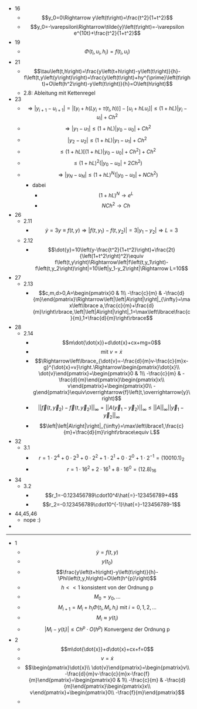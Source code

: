 - 16
	- $$y_0=0\Rightarrow y\left(t\right)=\frac{t^2}{1+t^2}$$
	- $$y_0=-\varepsilon\Rightarrow\tilde{y}\left(t\right)=-\varepsilon e^{10t}+\frac{t^2}{1+t^2}$$
- 19
	- $$\Phi\left(t_{i},u_{i},h_{i}\right)=f\left(t_{i},u_{i}\right)$$
- 21
	- $$\tau\left(t,h\right)=\frac{y\left(t+h\right)-y\left(t\right)}{h}-f\left(t,y\left(y\right)\right)=\frac{y\left(t\right)+hy^{\prime}\left(t\right)+O\left(h^2\right)-y\left(t\right)}{h}=O\left(h\right)$$
	- 2.8: Ableitung mit Kettenregel
- 23
	- $$\Rightarrow\left|y_{i+1}-u_{i+1}\right|=\left|\left\lbrack y_{i}+h\left(Ly_{i}+\tau\left(t_{i},h\right)\right)\right\rbrack-\left\lbrack u_{i}+hLu_{i}\right\rbrack\right|\leq\left(1+hL\right)\left|y_{i}-u_{i}\right|+Ch^2$$
	- $$\Rightarrow\left|y_1-u_1\right|\leq\left(1+hL\right)\left|y_0-u_0\right|+Ch^2$$
	- $$\left|y_2-u_2\right|\leq\left(1+hL\right)\left|y_1-u_1\right|+Ch^2$$
	- $$\leq\left(1+hL\right)\left\lbrack\left(1+hL\right)\left|y_0-u_0\right|+Ch^2\right\rbrack+Ch^2$$
	- $$\leq\left(1+hL\right)^2\left(\left|y_0-u_0\right|+2Ch^2\right)$$
	- $$\Rightarrow\left|y_{N}-u_{N}\right|\leq\left(1+hL\right)^{N}\left(\left|y_0-u_0\right|+NCh^2\right)$$
		- dabei
			- $$\left(1+hL\right)^{N}\rightarrow e^{L}$$
			- $$NCh^2\rightarrow Ch$$
- 26
	- 2.11
		- $$\dot{y}=3y\equiv f\left(t,y\right)\Rightarrow\left|f\left(t,y_1\right)-f\left(t,y_2\right)\right|=3\left|y_1-y_2\right|\Rightarrow L=3$$
	- 2.12
		- $$\dot{y}=10\left(y-\frac{t^2}{1+t^2}\right)+\frac{2t}{\left(1+t^2\right)^2}\equiv f\left(t,y\right)\Rightarrow\left|f\left(t,y_1\right)-f\left(t,y_2\right)\right|=10\left|y_1-y_2\right|\Rightarrow L=10$$
- 27
	- 2.13
		- $$c,m,d>0,A=\begin{pmatrix}0 & 1\\ -\frac{c}{m} & -\frac{d}{m}\end{pmatrix}\Rightarrow\left|\left|A\right|\right|_{\infty}=\max\left\lbrace a,\frac{c}{m}+\frac{d}{m}\right\rbrace,\left|\left|A\right|\right|_1=\max\left\lbrace\frac{c}{m},1+\frac{d}{m}\right\rbrace$$
- 28
	- 2.14
		- $$m\dot{\dot{x}}+d\dot{x}+cx+mg=0$$
		- $$\text{mit }v=\dot{x}$$
		- $$\Rightarrow\left\lbrace_{\dot{v}=-\frac{d}{m}v-\frac{c}{m}x-g}^{\dot{x}=v}\right.\Rightarrow\begin{pmatrix}\dot{x}\\ \dot{v}\end{pmatrix}=\begin{pmatrix}0 & 1\\ -\frac{c}{m} & -\frac{d}{m}\end{pmatrix}\begin{pmatrix}x\\ v\end{pmatrix}+\begin{pmatrix}0\\ -g\end{pmatrix}\equiv\overrightarrow{f}\left(t,\overrightarrow{y}\right)$$
		- $$\left|\left|\overrightarrow{f}\left(t,\overrightarrow{y}_2\right)-\overrightarrow{f}\left(t,\overrightarrow{y}_2\right)\right|\right|_{\infty}=\left|\left|A\left(\overrightarrow{y}_1-\overrightarrow{y}_2\right)\right|\right|_{\infty}\leq\left|\left|A\right|\right|_{\infty}\left|\left|\overrightarrow{y}_1-\overrightarrow{y}_2\right|\right|_{\infty}$$
		- $$\left|\left|A\right|\right|_{\infty}=\max\left\lbrace1,\frac{c}{m}+\frac{d}{m}\right\rbrace\equiv L$$
- 32
	- 3.1
		- $$r=1\cdot2^4+0\cdot2^3+0\cdot2^2+1\cdot2^1+0\cdot2^0+1\cdot2^{-1}=\left(10010.1\right)_2$$
		- $$r=1\cdot16^2+2\cdot16^1+8\cdot16^0=\left(12.8\right)_{16}$$
- 34
	- 3.2
		- $$r_1=-0.123456789\cdot10^4\hat{=}-123456789+4$$
		- $$r_2=-0.123456789\cdot10^{-1}\hat{=}-123456789-1$$
- 44,45,46
	- nope :)
-
- ---
- 1
	- $$\dot{y}=f\left(t,y\right)$$
	- $$y\left(t_0\right)$$
	- $$\frac{y\left(t+h\right)-y\left(t\right)}{h}-\Phi\left(t,y,h\right)=O\left(h^{p}\right)$$
	- $$h<<1\text{ konsistent von der Ordnung p}$$
	- $$M_0=y_0,...$$
	- $$M_{i+1}=M_{i}+h_{i}\Phi\left(t_{i},M_{i},h_{i}\right)\text{ mit }i=0,1,2,...$$
	- $$M_{i}\approx y\left(t_{i}\right)$$
	- $$\left|M_{i}-y\left(t_{i}\right)\right|\leq Ch^{p}\cdot O\left(h^{p}\right)\text{ Konvergenz der Ordnung p}$$
- 2
	- $$m\dot{\dot{x}}+d\dot{x}+cx+f=0$$
	- $$v=\dot{x}$$
	- $$\begin{pmatrix}\dot{x}\\ \dot{v}\end{pmatrix}=\begin{pmatrix}v\\ -\frac{d}{m}v-\frac{c}{m}x-\frac{f}{m}\end{pmatrix}=\begin{pmatrix}0 & 1\\ -\frac{c}{m} & -\frac{d}{m}\end{pmatrix}\begin{pmatrix}x\\ v\end{pmatrix}+\begin{pmatrix}0\\ -\frac{f}{m}\end{pmatrix}$$
	-